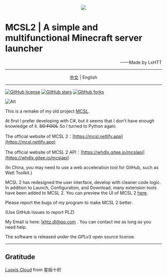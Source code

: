<p align="center">
<img src="https://www.helloimg.com/images/2023/01/28/oRgCMu.png"/>
</p>

# MCSL2 | A simple and multifunctional Minecraft server launcher

<p align="right">
——Made by LxHTT
</p>

___

<p align="center">
<a href="https://github.com/LxHTT/MCSL2/blob/master/README.md" target="_blank">中文</a>  |  English
</p>

___
<a href="https://github.com/LxHTT/MCSL2/blob/master/LICENSE"><img alt="GitHub license" src="https://img.shields.io/github/license/LxHTT/MCSL2"></a>
<a href="https://github.com/LxHTT/MCSL2/stargazers"><img alt="GitHub stars" src="https://img.shields.io/github/stars/LxHTT/MCSL2"></a>
<a href="https://github.com/LxHTT/MCSL2/network"><img alt="GitHub forks" src="https://img.shields.io/github/forks/LxHTT/MCSL2"></a>

![Alt](https://repobeats.axiom.co/api/embed/869c25f269efec38ff69088fca0dc7aba2de63bf.svg "Repobeats analytics image")

This is a remake of my old project [MCSL](https://github.com/LxHTT/MCSL).

At first I prefer developing with C#, but it seems that I don't have enough knowledge of it.  ~~SO FOOL~~  So I turned to Python again.

The official website of MCSL 2：[https://mcsl.netlify.app](https://mcsl.netlify.app)

The official website of MCSL 2 API：[https://whdlx.gitee.io/mcslapi](https://whdlx.gitee.io/mcslapi)

(In China, you may need to use a web acceleration tool for GitHub, such as Watt Toolkit.)

MCSL 2 has redesigned the user interface, develop with cleaner code logic. In addition to Launch, Configuration, and Download, many extension tools have been added to MCSL 2.
You can preview the UI of MCSL 2 [here](https://mcsl.netlify.app/preview).

Please report the bugs of my program to make MCSL 2 better.

(Use GitHub Issues to report PLZ)

My Email is here:  lxhtz.dl@qq.com . You can contact me as long as you need help.

The software is released under the GPLv3 open source license.
___
## Gratitude

[Luoxis Cloud](https://www.df100.ltd) from 星姮十织
